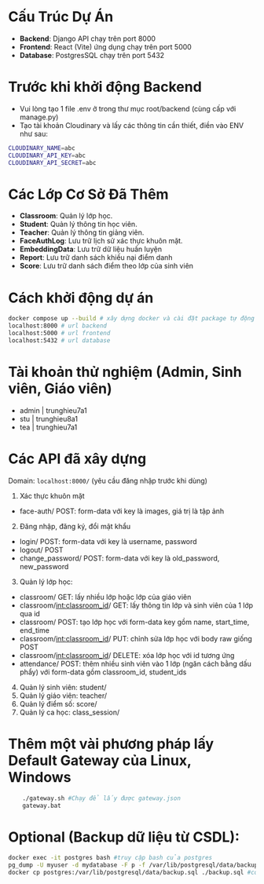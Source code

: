 # Cấu Trúc Dự Án

- **Backend**: Django API chạy trên port 8000
- **Frontend**: React (Vite) ứng dụng chạy trên port 5000
- **Database**: PostgresSQL chạy trên port 5432

# Trước khi khởi động Backend
- Vui lòng tạo 1 file .env ở trong thư mục root/backend (cùng cấp với manage.py)
- Tạo tài khoản Cloudinary và lấy các thông tin cần thiết, điền vào ENV như sau:
```bash
CLOUDINARY_NAME=abc
CLOUDINARY_API_KEY=abc
CLOUDINARY_API_SECRET=abc
```

# Các Lớp Cơ Sở Đã Thêm
- **Classroom**: Quản lý lớp học.
- **Student**: Quản lý thông tin học viên.
- **Teacher**: Quản lý thông tin giảng viên.
- **FaceAuthLog**: Lưu trữ lịch sử xác thực khuôn mặt.
- **EmbeddingData**: Lưu trữ dữ liệu huấn luyện
- **Report**: Lưu trữ danh sách khiếu nại điểm danh
- **Score**: Lưu trữ danh sách điểm theo lớp của sinh viên

# Cách khởi động dự án
```bash
docker compose up --build # xây dựng docker và cài đặt package tự động
localhost:8000 # url backend
localhost:5000 # url frontend
localhost:5432 # url database
```

# Tài khoản thử nghiệm (Admin, Sinh viên, Giáo viên)
- admin | trunghieu7a1 
- stu | trunghieu8a1
- tea | trunghieu7a1

# Các API đã xây dựng
Domain: ```localhost:8000/``` (yêu cầu đăng nhập trước khi dùng)
1. Xác thực khuôn mặt 
- face-auth/ POST: form-data với key là images, giá trị là tập ảnh

2. Đăng nhập, đăng ký, đổi mật khẩu
- login/ POST: form-data với key là username, password
- logout/ POST
- change_password/ POST: form-data với key là old_password, new_password

3. Quản lý lớp học:
- classroom/ GET: lấy nhiều lớp hoặc lớp của giáo viên
- classroom/<int:classroom_id>/ GET: lấy thông tin lớp và sinh viên của 1 lớp qua id
- classroom/ POST: tạo lớp học với form-data key gồm name, start_time, end_time
- classroom/<int:classroom_id>/ PUT: chỉnh sửa lớp học với body raw giống POST
- classroom/<int:classroom_id>/ DELETE: xóa lớp học với id tương ứng
- attendance/ POST: thêm nhiều sinh viên vào 1 lớp (ngăn cách bằng dấu phẩy) với form-data gồm classroom_id, student_ids

4. Quản lý sinh viên: student/ 
5. Quản lý giáo viên: teacher/ 
6. Quản lý điểm số: score/ 
7. Quản lý ca học: class_session/ 

# Thêm một vài phương pháp lấy Default Gateway của Linux, Windows
```bash
    ./gateway.sh #Chạy để lấy được gateway.json
    gateway.bat
```

# Optional (Backup dữ liệu từ CSDL):
```bash
docker exec -it postgres bash #truy cập bash của postgres
pg_dump -U myuser -d mydatabase -F p -f /var/lib/postgresql/data/backup.sql #tạo backup
docker cp postgres:/var/lib/postgresql/data/backup.sql ./backup.sql #copy backup ra thư mục làm việc ngoài docker
```